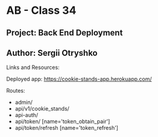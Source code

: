 # AB - Class 34

## Project: Back End Deployment

## Author: Sergii Otryshko

Links and Resources:

Deployed app: https://cookie-stands-app.herokuapp.com/

Routes:
- admin/
- api/v1/cookie_stands/
- api-auth/
- api/token/ [name='token_obtain_pair']
- api/token/refresh [name='token_refresh']
